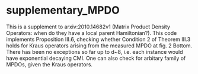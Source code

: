 # supplementary_MPDO
 This is a supplement to arxiv:2010.14682v1 (Matrix Product Density Operators: when do they have a local parent Hamiltonian?). 
 This code implements Proposition III.6, checking whether Condition 2 of Theorem III.3 holds for Kraus operators arising from the measured MPDO at fig. 2 Bottom. There has been no exceptions so far up to d~8, i.e. each instance would have exponential decaying CMI. One can also check for arbitary family of MPDOs, given the Kraus operators.
